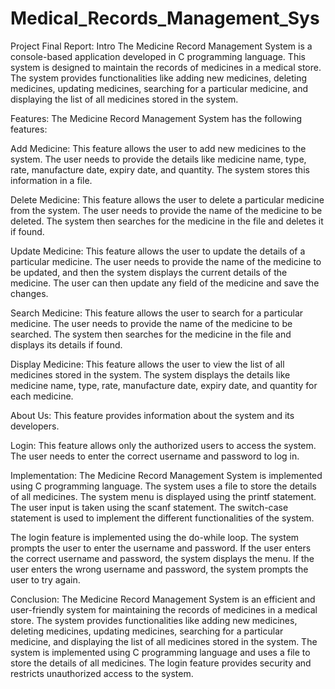 # Medical_Records_Management_Sys
Project
Final Report:
Intro
The Medicine Record Management System is a console-based application developed in C programming language. This system is designed to maintain the records of medicines in a medical store. The system provides functionalities like adding new medicines, deleting medicines, updating medicines, searching for a particular medicine, and displaying the list of all medicines stored in the system.

Features:
The Medicine Record Management System has the following features:

Add Medicine: This feature allows the user to add new medicines to the system. The user needs to provide the details like medicine name, type, rate, manufacture date, expiry date, and quantity. The system stores this information in a file.

Delete Medicine: This feature allows the user to delete a particular medicine from the system. The user needs to provide the name of the medicine to be deleted. The system then searches for the medicine in the file and deletes it if found.

Update Medicine: This feature allows the user to update the details of a particular medicine. The user needs to provide the name of the medicine to be updated, and then the system displays the current details of the medicine. The user can then update any field of the medicine and save the changes.

Search Medicine: This feature allows the user to search for a particular medicine. The user needs to provide the name of the medicine to be searched. The system then searches for the medicine in the file and displays its details if found.

Display Medicine: This feature allows the user to view the list of all medicines stored in the system. The system displays the details like medicine name, type, rate, manufacture date, expiry date, and quantity for each medicine.

About Us: This feature provides information about the system and its developers.

Login: This feature allows only the authorized users to access the system. The user needs to enter the correct username and password to log in.

Implementation:
The Medicine Record Management System is implemented using C programming language. The system uses a file to store the details of all medicines. The system menu is displayed using the printf statement. The user input is taken using the scanf statement. The switch-case statement is used to implement the different functionalities of the system.

The login feature is implemented using the do-while loop. The system prompts the user to enter the username and password. If the user enters the correct username and password, the system displays the menu. If the user enters the wrong username and password, the system prompts the user to try again.

Conclusion:
The Medicine Record Management System is an efficient and user-friendly system for maintaining the records of medicines in a medical store. The system provides functionalities like adding new medicines, deleting medicines, updating medicines, searching for a particular medicine, and displaying the list of all medicines stored in the system. The system is implemented using C programming language and uses a file to store the details of all medicines. The login feature provides security and restricts unauthorized access to the system.

